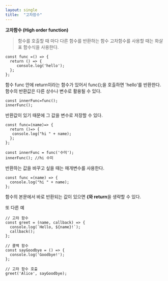 ```yaml
---
layout: single
title:  "고차함수"
---
```


**고차함수 (High order function)**

> 함수를 호출할 때 마다 다른 함수를 반환하는 함수 
> 고차함수를 사용할 때는 화살표 함수식을 사용한다.

    const func =() => {
      return () => {
         console.log('hello');
      };
    };

함수 func 안에 return이라는 함수가 있어서 func();을 호출하면 'hello'를 반환한다. 함수의 반환값은 다른 상수나 변수로 활용될 수 있다.   

    const innerFunc=func();
    innerFunc();
반환값이 있기 때문에 그 값을 변수로 저장할 수 있다. 

    const func=(name)=> {
      return ()=> {
       console.log("hi " + name);
      };
    };
    
    const innerFunc = func('수미');
    innerFunc(); //hi 수미

반환하는 값을 바꾸고 싶을 때는 매개변수를 사용한다. 

    const func =(name) => {
      console.log("hi " + name);
    };
함수의 본문에서 바로 반환되는 값이 있으면 **{와 return**을 생략할 수 있다. 

또 다른 예

  

    // 고차 함수
    const greet = (name, callback) => {
      console.log(`Hello, ${name}!`);
      callback();
    };
    
    // 콜백 함수
    const sayGoodbye = () => {
      console.log('Goodbye!');
    };
    
    // 고차 함수 호출
    greet('Alice', sayGoodbye);
   
    
       
    
     

